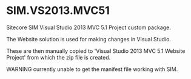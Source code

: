 SIM.VS2013.MVC51
================

Sitecore SIM Visual Studio 2013 MVC 5.1 Project custom package.

The Website solution is used for making changes in Visual Studio.

These are then manually copied to 'Visual Studio 2013 MVC 5.1 Website Project' from which the zip file is created.

WARNING currently unable to get the manifest file working with SIM.
